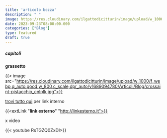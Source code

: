 ```yaml
---
title: 'articolo bozza'
description: " "
image: https://res.cloudinary.com/ilgattodicitturin/image/upload/w_1000/f_webp,q_auto:good,w_800,c_scale,dpr_auto/v1689874010/Articoli/Blog/torta-leonardo_xx95ou.jpg
date: 2023-09-23T08:00:00.000
categories: ["Blog"]
type: featured
draft: true
---
```



##### capitoli



**grassetto**

{{< image src="https://res.cloudinary.com/ilgattodicitturin/image/upload/w_1000/f_webp,q_auto:good,w_800,c_scale,dpr_auto/v1689094780/Articoli/Blog/crossaint-pistacchio_cnlplk.jpg">}}

[trovi tutto qui](/blog/) per link interno 

 {{<extLink "**link esterno**" "http://linkesterno.it">}} 

x video 


{{< youtube RsTGZQ0ZxDI>}}




